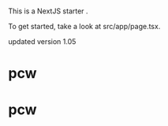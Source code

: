 # 

This is a NextJS starter .

To get started, take a look at src/app/page.tsx.


updated version 1.05
# pcw
# pcw
